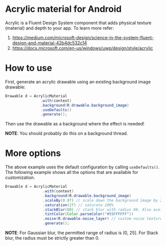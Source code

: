 # Acrylic material for Android
Acrylic is a Fluent Design System component that adds physical texture
(material) and depth to your app. To learn more refer:
1. https://medium.com/microsoft-design/science-in-the-system-fluent-design-and-material-42b4dc532c14
2. https://docs.microsoft.com/en-us/windows/uwp/design/style/acrylic

# How to use
First, generate an acrylic drawable using an existing background image
drawable:
```java
Drawable d = AcrylicMaterial
                .with(context)
                .background(R.drawable.background_image)
                .useDefaults()
                .generate();
```

Then use the drawable as a background where the effect is needed!

**NOTE**: You should probably do this on a background thread.

# More options
The above example uses the default configuration by calling `useDefaults()`. The
following example shows all the options that are available for customization.

```java
Drawable d = AcrylicMaterial
                 .with(context)
                 .background(R.drawable.background_image)
                 .scaleBy(0.8f) // scale down the background image by 20%
                 .saturation(2f) // saturate 200%
                 .stackBlur(80) // stack blur with radius 80. Also available: gaussianBlur(25f)
                 .tintColor(Color.parseColor("#55FFFFFF"))
                 .noise(R.drawable.noise_layer) // custom noise texture
                 .generate();
```

**NOTE**: For Gaussian blur, the permitted range of radius is (0, 25]. For Stack
blur, the radius must be strictly greater than 0.
